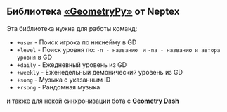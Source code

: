 ## Библиотека [«GeometryPy»](https://github.com/neptex/geometrypy) от Neptex
Эта библиотека нужна для работы команд:
* `+user` - Поиск игрока по никнейму в GD
* `+level` - Поиск уровня по: `-n - названию ` и `-na - названию и автора уровня` в GD
* `+daily` - Ежедневный уровень из GD
* `+weekly` - Еженедельный демонический уровень из GD
* `+song` - Музыка с указанным ID
* `+rsong` - Рандомная музыка

и также для некой синхронизации бота с [**Geometry Dash**](https://store.steampowered.com/app/322170)
